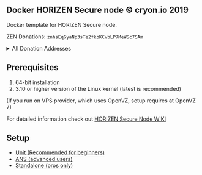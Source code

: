 ## Docker HORIZEN Secure node © cryon.io 2019

Docker template for HORIZEN Secure node.


ZEN Donations: `znhsEqGyaNp3sTe2fkoKCvbLP7MeWSc7SAm`

<details>
<summary>All Donation Addresses</summary>
<p>
General: 

| Currency      | Address       |
| ------------- |---------------|
| ADA   | `DdzFFzCqrhskw9aCFBtbNaTJQ8YP5JQbKrGYZufjnxmpPXawoyph3kTQPpAFo92zHUzXagYoFAuCfzrM7VWmQmv4zKu1Srte2hQybbdU`|
| BTC   | `1GNeAADRvghCK9bfvCkfvhpn5refs1ptur`|
| CLO   | `0x564Ba7f1f50731BE66D8268Ce1BF5437CaBe7cF9`|
| DASH  | `Xy5GKM76y6npuX1CuisiRbQaAMNLbkcom9`|
| DOGE  | `DEYdPoPDoQbXev8yUDScw6yfUJELkRo21u`|
| ETC   | `0x9Ae1145cBE787911682b841e9A0e4dfEd7053A26`|
| ETH   | `0x21CA1661617c7132c8Eb9d7bD5991b8ae46aB612`|
| LSK   | `6899960334149976210L`|
| LTC   | `LhbjK9mLcRNxDDMNniDmEib2AnuifZAS4Q`|
| WAVES | `3P8zfPreDAYZFjWrvvoRXFirY322QnntPkL`|
| XLM   | `GABQUVQASWXUPWA7ZR5CLL43V3UD3MCPTRERC7WNRGZVG5VYAIT3HFPS`|
| XMR   | `43kUUCUdrUxeSWsLCJLfFbeYf4CZxGnmpSs4MdaxtPE8PdkKm8sSyA7BZfVwCaVfLFEoewheCoJZagWnwMAdZa821GNFG9q`|
| XRP   | `rP86kHKofB8nZCUA7e1C89csRSSkEkNb5x`|
| XVG   | `DNmUxSSbYGF9iZnCHgQVmtyPSsewZduXvf`|
| ZEC   | `t1WE6Am9AFWojyUDKu5LboAAd3F9BX3Xb9n`|

Supported node specific:

| Currency      | Address       |
| ------------- |---------------|
| CRW   | `16a1Ekv3tFNGX7YmzKLcdJnSam61BrNFrH`|
| ETHO  | `0x46Ff451710Dd245040098c2F308CA55A373ff2cE`|
| GIN   | `GNSysXfThymKMSTKRaP7Nc1TLK3RkVbxuM`|
| SND   | `SaQpqmT2nimD8jLPZwfx3eL9B4jWmvqyWx`|
| ULEAD | `UYKAaZFM4gcv9msJREgEVgMwwcfJoVYBit`|
| WIRE  | `CRxuR593XxLQEXtxvM45wXo45kwxDgdXTd`|
| ZEST  | `ZEeDEnGaPHRmA5VN6cHWN7fdsQWgcN3v5z`|
| ZEN   | `znhsEqGyaNp3sTe2fkoKCvbLP7MeWSc7SAm`|
</p>
</details> 

## Prerequisites 

1. 64-bit installation
2. 3.10 or higher version of the Linux kernel (latest is recommended)

(If you run on VPS provider, which uses OpenVZ, setup requires at OpenVZ 7)

For detailed information check out [HORIZEN Secure Node WIKI](https://github.com/cryon-io/docker-zen-secure-node/wiki)

## Setup

- [Unit (Recommended for beginners)](https://github.com/cryon-io/docker-zen-secure-node/wiki/%5Bsetup%5D-Unit)
- [ANS (advanced users)](https://github.com/cryon-io/docker-zen-secure-node/wiki/%5Bsetup%5D-ANS)
- [Standalone (pros only)](https://github.com/cryon-io/docker-zen-secure-node/wiki/%5Bsetup%5D-Standalone)
